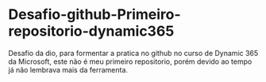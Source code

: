 # Desafio-github-Primeiro-repositorio-dynamic365
Desafio da dio, para formentar a pratica no github no curso de Dynamic 365 da Microsoft, este não é meu primeiro repositorio, porém devido ao tempo já não lembrava mais da ferramenta.
